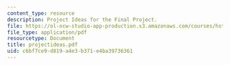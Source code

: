 ```yaml
---
content_type: resource
description: Project Ideas for the Final Project.
file: https://ol-ocw-studio-app-production.s3.amazonaws.com/courses/hst-410j-projects-in-microscale-engineering-for-the-life-sciences-spring-2007/c6bf7ce9d819a4e3b371e4ba39736361_projectideas.pdf
file_type: application/pdf
resourcetype: Document
title: projectideas.pdf
uid: c6bf7ce9-d819-a4e3-b371-e4ba39736361
---
```

